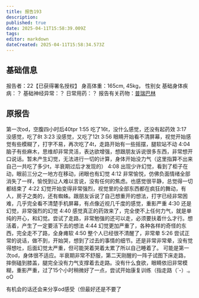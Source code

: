 ```yaml
---
title: 报告193
description: 
published: true
date: 2025-04-11T15:58:39.009Z
tags: 
editor: markdown
dateCreated: 2025-04-11T15:58:34.573Z
---
```


## 基础信息
报告者：22【已获得署名授权】
身高体重：165cm, 45kg， 性别女
基础身体疾病：？
基础神经异常：？
日常用药：？
报告有关药物：[普瑞巴林](/drug/PR80)

## 原报告
第一次od，空腹四小时后40tpr
1:55 吃了16t，没什么感觉，还没有起药效
3:17 没感觉，吃了8t
3:23 没感觉，又吃了12t
3:56 眼睛开始看不清屏幕，视觉开始感觉有些模糊了，打字不易，再次吃了4t，走路开始有一些摇摆，腿软站不动
4:04 脑子有些麻木，思维却非常灵活，表达欲增强，想跟朋友诉说很多东西，非常想开口说话。暂未产生幻觉，无法进行一切的计算，身体开始没力气（这里指算不出来自己一共吃了多少t，半衰期过后才发现的）
4:08 出现少许幻觉，看到了柜子在动，眼前三分之一地方在移动，闭眼也有幻觉
4:12 非常愉悦，仿佛负面情绪全部消失了一样，愉悦到让人难以言说，没有任何的焦虑。也感觉很平静，总觉得一切都结束了
4:22 幻觉开始变得非常强烈，视觉里的全部东西都在疯狂的舞动，有人，房子之类的，还有蜘蛛。跟朋友诉说了自己想重开的想法，打字已经非常困难，几乎完全看不清楚手机屏幕，有点像近视几千度的感觉，重影严重
4:30 还是幻觉，非常强烈的幻觉
4:40 感觉真正的药效来了，完全使不上任何力气，就是单纯的开心，和幻觉。尝试了走路，非常勉强的还可以走，必须要扶着什么才行。想活着，产生了一定要活下去的想法
4:44 幻觉更加严重了，各种各样的奇怪的东西，完全走不了路，全身瘫软
4:50 整个人已经很不清醒了，非常晕
5:26 尝试正常的说话，做不到，开始哭，想到了过去的事情的细节。还是非常非常晕，没有觉得想吐，后面幻觉太严重，但可能哭着哭着太累了所以自己睡着了。
可能是第一次od，身体很不适应。半衰期非常不舒服，第二天刚醒的一阵子试图下床走路，摔倒磕到膝盖，腿完全没有力气支撑着去走路。没有什么食欲，眼睛依旧非常模糊，重影严重，过了15个小时稍微好了一点，尝试开始康复训练（指走路（´-）.｡oO

有机会的话还会来分享od感受（但最好还是不要了